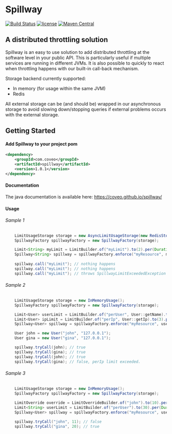 # Spillway
[![Build Status](https://travis-ci.org/coveo/spillway.svg?branch=master)](https://travis-ci.org/coveo/spillway)
[![license](http://img.shields.io/badge/license-MIT-brightgreen.svg)](https://github.com/coveo/spillway/blob/master/LICENSE)
[![Maven Central](https://maven-badges.herokuapp.com/maven-central/com.coveo/spillway/badge.svg)](https://maven-badges.herokuapp.com/maven-central/com.coveo/spillway)

## A distributed throttling solution

Spillway is an easy to use solution to add distributed throttling at the software level in your public API.
This is particularly useful if multiple services are running in different JVMs.
It is also possible to quickly to react when throttling happens with our built-in call-back mechanism.

Storage backend currently supported:
- In memory (for usage within the same JVM)
- Redis

All external storage can be (and should be) wrapped in our asynchronous storage to avoid slowing down/stopping queries if external problems occurs with the external storage.

## Getting Started
#### Add Spillway to your project pom

```xml
<dependency>
    <groupId>com.coveo</groupId>
    <artifactId>spillway</artifactId>
    <version>1.0.1</version>
</dependency>
```

#### Documentation
The java documentation is available here: https://coveo.github.io/spillway/

#### Usage
###### Sample 1
```java
    LimitUsageStorage storage = new AsyncLimitUsageStorage(new RedisStorage("localhost"));
    SpillwayFactory spillwayFactory = new SpillwayFactory(storage);

    Limit<String> myLimit = LimitBuilder.of("myLimit").to(2).per(Duration.ofMinutes(1)).build();
    Spillway<String> spillway = spillwayFactory.enforce("myResource", myLimit);
    
    spillway.call("myLimit"); // nothing happens
    spillway.call("myLimit"); // nothing happens
    spillway.call("myLimit"); // throws SpillwayLimitExceededException
``` 

###### Sample 2
```java
    LimitUsageStorage storage = new InMemoryUsage();
    SpillwayFactory spillwayFactory = new SpillwayFactory(storage);

    Limit<User> userLimit = LimitBuilder.of("perUser", User::getName).to(3).per(Duration.ofHours(1)).build();
    Limit<User> ipLimit = LimitBuilder.of("perIp", User::getIp).to(3).per(Duration.ofHours(1)).withExceededCallback(myCallback).build();
    Spillway<User> spillway = spillwayFactory.enforce("myResource", userLimit, ipLimit);

    User john = new User("john", "127.0.0.1");
    User gina = new User("gina", "127.0.0.1");

    spillway.tryCall(john); // true
    spillway.tryCall(gina); // true
    spillway.tryCall(john); // true
    spillway.tryCall(gina); // false, perIp limit exceeded.
```

###### Sample 3
```java
    LimitUsageStorage storage = new InMemoryUsage();
    SpillwayFactory spillwayFactory = new SpillwayFactory(storage);
    
    LimitOverride override = LimitOverrideBuilder.of("john").to(10).per(Duration.ofHours(1)).build();
    Limit<String> userLimit = LimitBuilder.of("perUser").to(30).per(Duration.ofHours(1)).withLimitOverride(override).build();
    Spillway<User> spillway = spillwayFactory.enforce("myResource", userLimit);

    spillway.tryCall("john", 11); // false
    spillway.tryCall("gina", 20); // true
```
